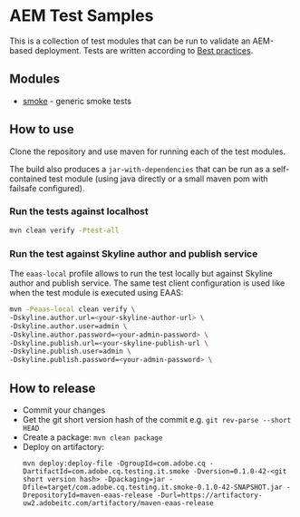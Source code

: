 # AEM Test Samples
This is a collection of test modules that can be run to validate an AEM-based deployment.
Tests are written according to [Best practices](https://github.com/adobe/aem-testing-clients/wiki/Best-practices).

## Modules
* [smoke](./smoke) - generic smoke tests


## How to use
Clone the repository and use maven for running each of the test modules.

The build also produces a `jar-with-dependencies` that can be run as a self-contained test module
(using java directly or a small maven pom with failsafe configured).

### Run the tests against localhost
```bash
mvn clean verify -Ptest-all
```

### Run the test against Skyline author and publish service
The `eaas-local` profile allows to run the test locally but against Skyline author and publish service. The same test client configuration is used like when the test module is executed using EAAS:

```bash
mvn -Peaas-local clean verify \
-Dskyline.author.url=<your-skyline-author-url> \
-Dskyline.author.user=admin \
-Dskyline.author.password=<your-admin-password> \
-Dskyline.publish.url=<your-skyline-publish-url \
-Dskyline.publish.user=admin \
-Dskyline.publish.password=<your-admin-password> \
```

## How to release

 * Commit your changes
 * Get the git short version hash of the commit e.g. `git rev-parse --short HEAD`
 * Create a package: `mvn clean package`
 * Deploy on artifactory:
    ```
    mvn deploy:deploy-file -DgroupId=com.adobe.cq -DartifactId=com.adobe.cq.testing.it.smoke -Dversion=0.1.0-42-<git short version hash> -Dpackaging=jar -Dfile=target/com.adobe.cq.testing.it.smoke-0.1.0-42-SNAPSHOT.jar -DrepositoryId=maven-eaas-release -Durl=https://artifactory-uw2.adobeitc.com/artifactory/maven-eaas-release
    ```
